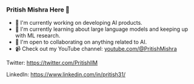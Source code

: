 ### Pritish Mishra Here 👋

- 🔭 I'm currently working on developing AI products.
- 🌱 I'm currently learning about large language models and keeping up with ML research.
- 🤝 I'm open to collaborating on anything related to AI.
- 📹 Check out my YouTube channel: [youtube.com/@PritishMishra](https://www.youtube.com/@PritishMishra)

Twitter: https://twitter.com/PritishllM

LinkedIn: https://www.linkedin.com/in/pritish31/
